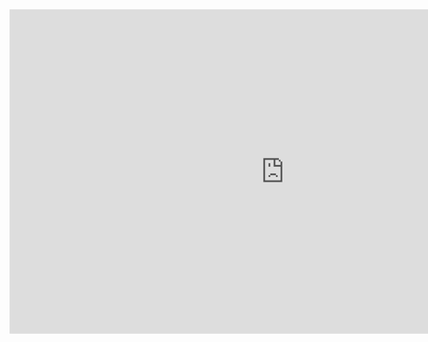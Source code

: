 
<div style="width:960px;height:569px">
<!--iframe src="https://docs.google.com/presentation/d/e/2PACX-1vSJX7GWV_HUvERODuzQ9wBmRp3oEHT0x4Yy65htWb3AVZC1zab0gvReqoX611aXqA/embed?start=false&loop=false&delayms=3000" frameborder="0" width="960" height="569" allowfullscreen="true" mozallowfullscreen="true" webkitallowfullscreen="true"></iframe-->
<iframe src="https://www.youtube.com/embed/X76LGH2_kFo?&autoplay=1" frameborder="0" frameborder="0" width="960" height="569" allowfullscreen="true" mozallowfullscreen="true" webkitallowfullscreen="true"></iframe>
</div> 
